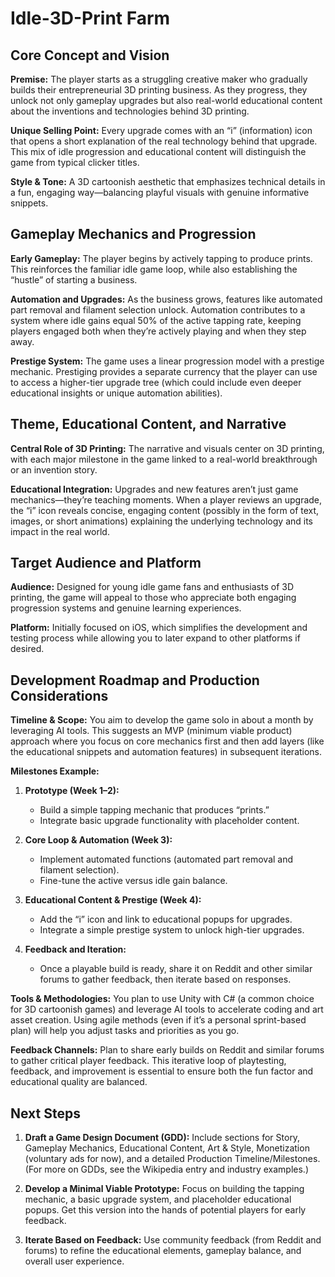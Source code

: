 # Idle-3D-Print Farm

## Core Concept and Vision

**Premise:**
The player starts as a struggling creative maker who gradually builds their entrepreneurial 3D printing business. As they progress, they unlock not only gameplay upgrades but also real-world educational content about the inventions and technologies behind 3D printing.

**Unique Selling Point:**
Every upgrade comes with an “i” (information) icon that opens a short explanation of the real technology behind that upgrade. This mix of idle progression and educational content will distinguish the game from typical clicker titles.

**Style & Tone:**
A 3D cartoonish aesthetic that emphasizes technical details in a fun, engaging way—balancing playful visuals with genuine informative snippets.

## Gameplay Mechanics and Progression

**Early Gameplay:**
The player begins by actively tapping to produce prints. This reinforces the familiar idle game loop, while also establishing the “hustle” of starting a business.

**Automation and Upgrades:**
As the business grows, features like automated part removal and filament selection unlock. Automation contributes to a system where idle gains equal 50% of the active tapping rate, keeping players engaged both when they’re actively playing and when they step away.

**Prestige System:**
The game uses a linear progression model with a prestige mechanic. Prestiging provides a separate currency that the player can use to access a higher-tier upgrade tree (which could include even deeper educational insights or unique automation abilities).

## Theme, Educational Content, and Narrative

**Central Role of 3D Printing:**
The narrative and visuals center on 3D printing, with each major milestone in the game linked to a real-world breakthrough or an invention story.

**Educational Integration:**
Upgrades and new features aren’t just game mechanics—they’re teaching moments. When a player reviews an upgrade, the “i” icon reveals concise, engaging content (possibly in the form of text, images, or short animations) explaining the underlying technology and its impact in the real world.

## Target Audience and Platform

**Audience:**
Designed for young idle game fans and enthusiasts of 3D printing, the game will appeal to those who appreciate both engaging progression systems and genuine learning experiences.

**Platform:**
Initially focused on iOS, which simplifies the development and testing process while allowing you to later expand to other platforms if desired.

## Development Roadmap and Production Considerations

**Timeline & Scope:**
You aim to develop the game solo in about a month by leveraging AI tools. This suggests an MVP (minimum viable product) approach where you focus on core mechanics first and then add layers (like the educational snippets and automation features) in subsequent iterations.

**Milestones Example:**

1. **Prototype (Week 1–2):**
   - Build a simple tapping mechanic that produces “prints.”
   - Integrate basic upgrade functionality with placeholder content.

2. **Core Loop & Automation (Week 3):**
   - Implement automated functions (automated part removal and filament selection).
   - Fine-tune the active versus idle gain balance.

3. **Educational Content & Prestige (Week 4):**
   - Add the “i” icon and link to educational popups for upgrades.
   - Integrate a simple prestige system to unlock high-tier upgrades.

4. **Feedback and Iteration:**
   - Once a playable build is ready, share it on Reddit and other similar forums to gather feedback, then iterate based on responses.

**Tools & Methodologies:**
You plan to use Unity with C# (a common choice for 3D cartoonish games) and leverage AI tools to accelerate coding and art asset creation. Using agile methods (even if it’s a personal sprint-based plan) will help you adjust tasks and priorities as you go.

**Feedback Channels:**
Plan to share early builds on Reddit and similar forums to gather critical player feedback. This iterative loop of playtesting, feedback, and improvement is essential to ensure both the fun factor and educational quality are balanced.

## Next Steps

1. **Draft a Game Design Document (GDD):**
   Include sections for Story, Gameplay Mechanics, Educational Content, Art & Style, Monetization (voluntary ads for now), and a detailed Production Timeline/Milestones. (For more on GDDs, see the Wikipedia entry and industry examples.)

2. **Develop a Minimal Viable Prototype:**
   Focus on building the tapping mechanic, a basic upgrade system, and placeholder educational popups. Get this version into the hands of potential players for early feedback.

3. **Iterate Based on Feedback:**
   Use community feedback (from Reddit and forums) to refine the educational elements, gameplay balance, and overall user experience.
